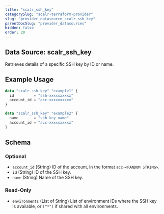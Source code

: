```yaml
---
title: "scalr_ssh_key"
categorySlug: "scalr-terraform-provider"
slug: "provider_datasource_scalr_ssh_key"
parentDocSlug: "provider_datasources"
hidden: false
order: 20
---
```

## Data Source: scalr_ssh_key

Retrieves details of a specific SSH key by ID or name.

## Example Usage

```terraform
data "scalr_ssh_key" "example1" {
  id         = "ssh-xxxxxxxxxx"
  account_id = "acc-xxxxxxxxxx"
}

data "scalr_ssh_key" "example2" {
  name       = "ssh_key_name"
  account_id = "acc-xxxxxxxxxx"
}
```

<!-- schema generated by tfplugindocs -->
## Schema

### Optional

- `account_id` (String) ID of the account, in the format `acc-<RANDOM STRING>`.
- `id` (String) ID of the SSH key.
- `name` (String) Name of the SSH key.

### Read-Only

- `environments` (List of String) List of environment IDs where the SSH key is available, or `["*"]` if shared with all environments.
